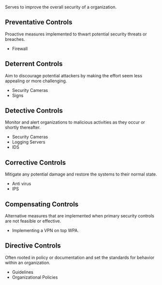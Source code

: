 Serves to improve the overall security of a organization.
## Preventative Controls
Proactive measures implemented to thwart potential security threats or breaches.
- Firewall
## Deterrent Controls
Aim to discourage potential attackers by making the effort seem less appealing or more challenging.
- Security Cameras
- Signs 
## Detective Controls
Monitor and alert organizations to malicious activities as they occur or shortly thereafter.
- Security Cameras
- Logging Servers
- IDS
## Corrective Controls
Mitigate any potential damage and restore the systems to their normal state.
- Anti virus
- IPS
## Compensating Controls
Alternative measures that are implemented when primary security controls are not feasible or effective.
- Implementing a VPN on top WPA.
## Directive Controls 
Often rooted in policy or documentation and set the standards for behavior within an organization.
- Guidelines
- Organizational Policies

